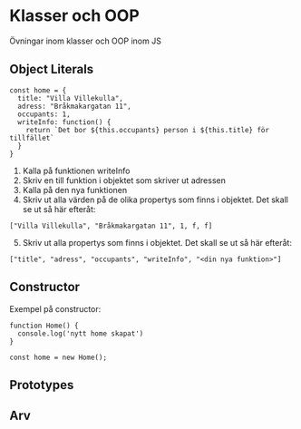 # Klasser och OOP
Övningar inom klasser och OOP inom JS


## Object Literals
```
const home = {
  title: "Villa Villekulla",
  adress: "Bråkmakargatan 11",
  occupants: 1,
  writeInfo: function() {
    return `Det bor ${this.occupants} person i ${this.title} för tillfället`
  }
}
```
1. Kalla på funktionen writeInfo
2. Skriv en till funktion i objektet som skriver ut adressen
3. Kalla på den nya funktionen
4. Skriv ut alla värden på de olika propertys som finns i objektet. Det skall se ut så här efteråt: 
```
["Villa Villekulla", "Bråkmakargatan 11", 1, f, f]
```
5. Skriv ut alla propertys som finns i objektet. Det skall se ut så här efteråt:
```
["title", "adress", "occupants", "writeInfo", "<din nya funktion>"]
```
## Constructor
Exempel på constructor:
```
function Home() {
  console.log('nytt home skapat')
}

const home = new Home();
```

## Prototypes

## Arv
